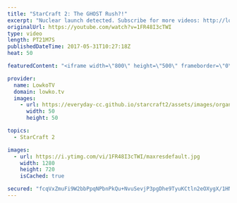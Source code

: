 ```yaml
---
title: "StarCraft 2: The GHOST Rush?!"
excerpt: "Nuclear launch detected. Subscribe for more videos: http://lowko.tv/youtube More Starcraft 2 casts: https://goo.gl/Hv1QRF  In this Diamond League Terran vs Terran one of the players most definitely lives up to his name. Going for a crazy strategy and rushing out Ghosts and Tactical Nukes.  If you have"
originalUrl: https://youtube.com/watch?v=1FR48I3cTWI
type: video
length: PT21M7S
publishedDateTime: 2017-05-31T10:27:18Z
heat: 50

featuredContent: "<iframe width=\"800\" height=\"500\" frameborder=\"0\" src=\"https://www.youtube.com/embed/1FR48I3cTWI\" allow=\"accelerometer; autoplay; encrypted-media; gyroscope; picture-in-picture\" allowfullscreen></iframe>"

provider:
  name: LowkoTV
  domain: lowko.tv
  images:
    - url: https://everyday-cc.github.io/starcraft2/assets/images/organizations/lowko.tv-50x50.jpg
      width: 50
      height: 50

topics:
  - StarCraft 2

images:
  - url: https://i.ytimg.com/vi/1FR48I3cTWI/maxresdefault.jpg
    width: 1280
    height: 720
    isCached: true

secured: "fcqVxZmuFi9W2bbPpqNPbnPkQu+NvuSevjP3pgDhe9TyuKCtln2eOXygX/1HN6M5VNLEeGF/+KFNdIug8wLth/beUJX7qzEasvv8O6wF7E1WdRW7jaXfC2EoViZqguQMccP0aRpefJqTfb8mDPCc42nqga1OuPsmPbQohtRKCv/jfuaLw/AkadD24xT+7fPp6Ph9ysJj++MYSDbDE8JzCTy3yWmE0Ec7Ba9+5FUn1Dw7Qy1dubjV3YAiZrTJLrXYbIBoYTlmti92mFgJ3ggx7pyNi49y+jQFNmpC3UTHsHwI8Hafxb1epIm2esdsJ+BFsYoDVkHTqmC1bi0jy6NKDTCj1h2rP+LlpGkXGyb6BhTHBJmcVG6WQ6OR9yOvTTjgb641GOlC6uR8QzODD1otoSpBsd9FK0H958KMdh7H4DbHk7nX8nqF7uBIFMrYypZT;DEYiD//D/i2D2jQp6sH57w=="
---
```


